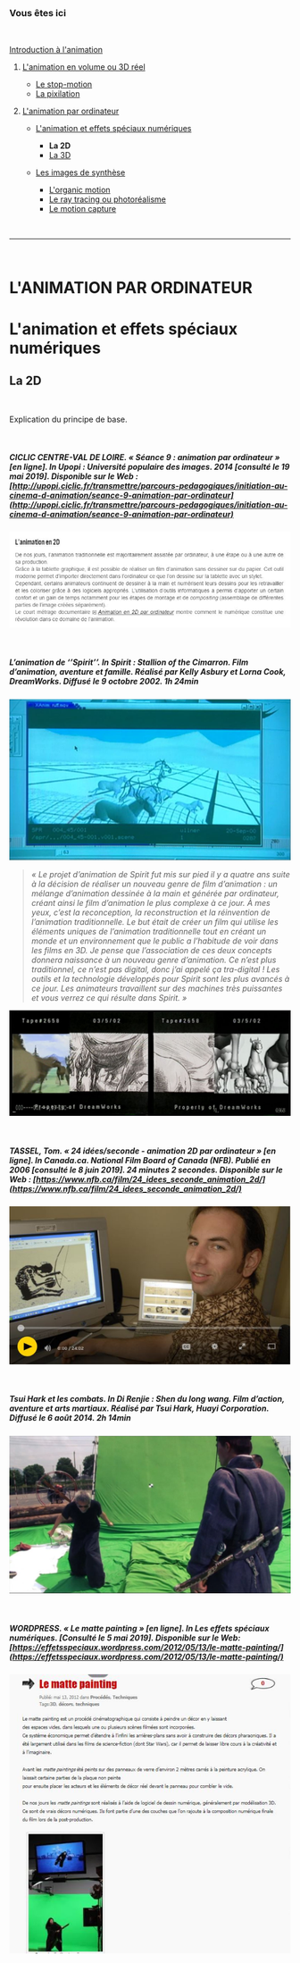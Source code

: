 <br/>

### Vous êtes ici

<br/>

[Introduction à l'animation](index.md)

1. [L'animation en volume ou 3D réel](envolume.md)

    - [Le stop-motion](stopmotion.md)
    - [La pixilation](pixilation.md)
    
2. [L'animation par ordinateur](parordinateur.md)

    - [L'animation et effets spéciaux numériques](numerique.md)
    
        * **La 2D**
        * [La 3D](3d.md)
        
    - [Les images de synthèse](imagesdesynthèse.md)    
        * [L'organic motion](organicmotion.md)
        * [Le ray tracing ou photoréalisme](photorealisme.md)
        * [Le motion capture](motioncapture.md)

<br/>

--------------------------------------------------------------------

<br/>

# L'ANIMATION PAR ORDINATEUR

# L'animation et effets spéciaux numériques

## La 2D

<br/>

Explication du principe de base.

<br/>

##### CICLIC CENTRE-VAL DE LOIRE. « Séance 9 : animation par ordinateur » [en ligne]. In _Upopi : Université populaire des images. 2014 [consulté le 19 mai 2019]_. Disponible sur le Web : [http://upopi.ciclic.fr/transmettre/parcours-pedagogiques/initiation-au-cinema-d-animation/seance-9-animation-par-ordinateur](http://upopi.ciclic.fr/transmettre/parcours-pedagogiques/initiation-au-cinema-d-animation/seance-9-animation-par-ordinateur)

![Séance 9 : animation par ordinateur](images/animation2d.JPG "Animation par ordinateur")

<br/>

##### L’animation de ‘’Spirit’’. In _Spirit : Stallion of the Cimarron_. Film d’animation, aventure et famille. Réalisé par Kelly Asbury et Lorna Cook, DreamWorks. Diffusé le 9 octobre 2002. 1h 24min

![L’animation de ‘’Spirit’’ - capture](images/spirit2d3d.JPG "Le « tra-digital »")
> _« Le projet d’animation de Spirit fut mis sur pied il y a quatre ans suite à la décision de réaliser un nouveau genre de film d’animation : un mélange d’animation dessinée à la main et générée par ordinateur, créant ainsi le film d’animation le plus complexe à ce jour. À mes yeux, c’est la reconception, la reconstruction et la réinvention de l’animation traditionnelle. Le but était de créer un film qui utilise les éléments uniques de l’animation traditionnelle tout en créant un monde et un environnement que le public a l’habitude de voir dans les films en 3D. Je pense que l’association de ces deux concepts donnera naissance à un nouveau genre d’animation. Ce n’est plus traditionnel, ce n’est pas digital, donc j’ai appelé ça tra-digital ! Les outils et la technologie développés pour Spirit sont les plus avancés à ce jour. Les animateurs travaillent sur des machines très puissantes et vous verrez ce qui résulte dans Spirit. »_

![L’animation de ‘’Spirit’’ - capture](images/spiritevolution.JPG "Évolution de l'animation")

<br/>

##### TASSEL, Tom. « 24 idées/seconde - animation 2D par ordinateur » [en ligne]. In Canada.ca. _National Film Board of Canada (NFB)_. Publié en 2006 [consulté le 8 juin 2019]. 24 minutes 2 secondes. Disponible sur le Web : [https://www.nfb.ca/film/24_idees_seconde_animation_2d/](https://www.nfb.ca/film/24_idees_seconde_animation_2d/)

![24 idées/seconde - animation 2D par ordinateur](images/2d.JPG "Animation 2D par ordinateur")

<br/>

##### Tsui Hark et les combats. In _Di Renjie : Shen du long wang_. Film d’action, aventure et arts martiaux. Réalisé par Tsui Hark, Huayi Corporation. Diffusé le 6 août 2014. 2h 14min

![Tsui Hark et les combats](images/detectivedee2combat.JPG "Préparation d'une scène de combat")

<br/>

##### WORDPRESS. « Le matte painting » [en ligne]. In _Les effets spéciaux numériques_. [Consulté le 5 mai 2019]. Disponible sur le Web: [https://effetsspeciaux.wordpress.com/2012/05/13/le-matte-painting/](https://effetsspeciaux.wordpress.com/2012/05/13/le-matte-painting/)

![Le matte painting](images/mattepainting.JPG "Les effets spéciaux numériques")

<br/>
